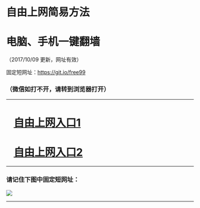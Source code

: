 ﻿# 自由上网简易方法

# 电脑、手机一键翻墙

（2017/10/09 更新，网址有效）

固定短网址：https://git.io/free99

### （微信如打不开，请转到浏览器打开）


***





# &nbsp;&nbsp; <a href="http://ft6104379.fwq-tz-1001.info/fwqtz01.html?t=100900129379 " target="_blank">自由上网入口1</a>
# &nbsp;&nbsp; <a href="http://ft2858211096.fwq-tz-1002.info/fwqtz02.html?t=100900122194 " target="_blank">自由上网入口2</a>
***

### 请记住下图中固定短网址：

<img src="https://s3-us-west-2.amazonaws.com/fwq-1001/yjfq-20170905okok.png" /> 


***

